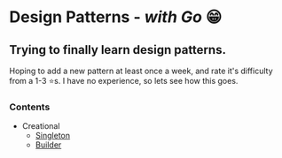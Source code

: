 # Design Patterns - *with Go* 😁

## Trying to finally learn design patterns.

Hoping to add a new pattern at least once a week, and rate it's difficulty from a 1-3 ⭐️s. I have no experience, so lets see how this goes.


### Contents
- Creational
  - [Singleton](./creational/singleton/)
  - [Builder](./creational/builder/)
